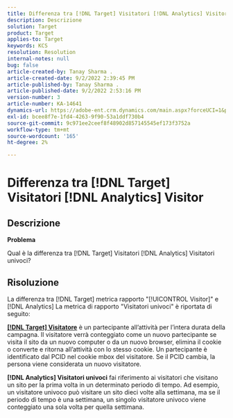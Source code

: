 ```yaml
---
title: Differenza tra [!DNL Target] Visitatori [!DNL Analytics] Visitor
description: Descrizione
solution: Target
product: Target
applies-to: Target
keywords: KCS
resolution: Resolution
internal-notes: null
bug: false
article-created-by: Tanay Sharma .
article-created-date: 9/2/2022 2:39:45 PM
article-published-by: Tanay Sharma .
article-published-date: 9/2/2022 2:53:16 PM
version-number: 3
article-number: KA-14641
dynamics-url: https://adobe-ent.crm.dynamics.com/main.aspx?forceUCI=1&pagetype=entityrecord&etn=knowledgearticle&id=d7fa2510-cd2a-ed11-9db1-002248086735
exl-id: bcee8f7e-1fd4-4263-9f90-53a1ddf730b4
source-git-commit: 9c971ee2ceef8f48902d857145545ef173f3752a
workflow-type: tm+mt
source-wordcount: '165'
ht-degree: 2%

---
```


# Differenza tra [!DNL Target] Visitatori [!DNL Analytics] Visitor

## Descrizione


<b>Problema</b>

Qual è la differenza tra [!DNL Target] Visitatori [!DNL Analytics] Visitatori univoci?


## Risoluzione


La differenza tra [!DNL Target] metrica rapporto &quot;[!UICONTROL Visitor]&quot; e [!DNL Analytics] La metrica di rapporto &quot;Visitatori univoci&quot; è riportata di seguito:

<u><b>[!DNL Target] Visitatore</b></u> è un partecipante all’attività per l’intera durata della campagna. Il visitatore verrà conteggiato come un nuovo partecipante se visita il sito da un nuovo computer o da un nuovo browser, elimina il cookie o converte e ritorna all’attività con lo stesso cookie. Un partecipante è identificato dal PCID nel cookie mbox del visitatore. Se il PCID cambia, la persona viene considerata un nuovo visitatore.

<b>[!DNL Analytics] Visitatori univoci</b> fai riferimento ai visitatori che visitano un sito per la prima volta in un determinato periodo di tempo. Ad esempio, un visitatore univoco può visitare un sito dieci volte alla settimana, ma se il periodo di tempo è una settimana, un singolo visitatore univoco viene conteggiato una sola volta per quella settimana.
